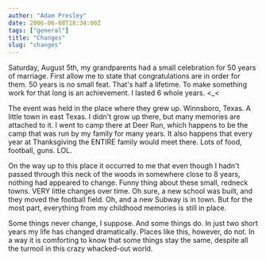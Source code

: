 ```yaml
---
author: "Adam Presley"
date: 2006-06-08T18:34:00Z
tags: ["general"]
title: "Changes"
slug: "changes"
---
```


Saturday, August 5th, my grandparents had a small celebration for 50
years of marriage. First allow me to state that congratulations are in
order for them. 50 years is no small feat. That's half a lifetime. To
make something work for that long is an achievement. I lasted 6 whole
years. <_<

The event was held in the place where they grew up. Winnsboro, Texas. A
little town in east Texas. I didn't grow up there, but many memories are
attached to it. I went to camp there at Deer Run, which happens to be
the camp that was run by my family for many years. It also happens that
every year at Thanksgiving the ENTIRE family would meet there. Lots of
food, football, guns. LOL.

On the way up to this place it occurred to me that even though I hadn't
passed through this neck of the woods in somewhere close to 8 years,
nothing had appeared to change. Funny thing about these small, redneck
towns. VERY little changes over time. Oh sure, a new school was built,
and they moved the football field. Oh, and a new Subway is in town. But
for the most part, everything from my childhood memories is still in
place.

Some things never change, I suppose. And some things do. In just two
short years my life has changed dramatically. Places like this, however,
do not. In a way it is comforting to know that some things stay the
same, despite all the turmoil in this crazy whacked-out world.
